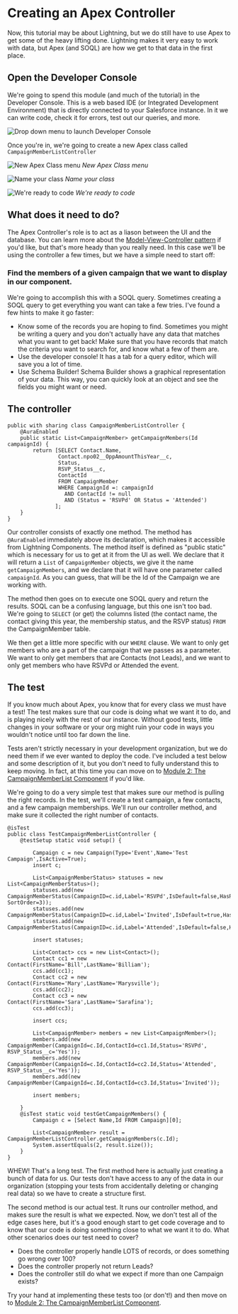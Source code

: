 # Creating an Apex Controller

Now, this tutorial may be about Lightning, but we do still have to use Apex to get some of the heavy lifting done. Lightning makes it very easy to work with data, but Apex (and SOQL) are how we get to that data in the first place.

## Open the Developer Console

We're going to spend this module (and much of the tutorial) in the Developer Console. This is a web based IDE (or Integrated Development Environment) that is directly connected to your Salesforce instance. In it we can write code, check it for errors, test out our queries, and more.

![Drop down menu to launch Developer Console](http://i.imgur.com/xmvAzoH.png)

Once you're in, we're going to create a new Apex class called `CampaignMemberListController`

![New Apex Class menu](http://i.imgur.com/GqX2dAA.png)
*New Apex Class menu*

![Name your class](http://i.imgur.com/UERr8Je.png)
*Name your class*

![We're ready to code](http://i.imgur.com/oBdAE0Q.png)
*We're ready to code*

## What does it need to do?

The Apex Controller's role is to act as a liason between the UI and the database. You can learn more about the [Model-View-Controller pattern](http://blog.codinghorror.com/understanding-model-view-controller/) if you'd like, but that's more heady than you really need. In this case we'll be using the controller a few times, but we have a simple need to start off:

### Find the members of a given campaign that we want to display in our component.

We're going to accomplish this with a SOQL query. Sometimes creating a SOQL query to get everything you want can take a few tries. I've found a few hints to make it go faster:

* Know some of the records you are hoping to find. Sometimes you might be writing a query and you don't actually have any data that matches what you want to get back! Make sure that you have records that match the criteria you want to search for, and know what a few of them are.
* Use the developer console! It has a tab for a query editor, which will save you a lot of time.
* Use Schema Builder! Schema Builder shows a graphical representation of your data. This way, you can quickly look at an object and see the fields you might want or need.

## The controller

    public with sharing class CampaignMemberListController {
        @AuraEnabled
        public static List<CampaignMember> getCampaignMembers(Id campaignId) {
            return [SELECT Contact.Name, 
                    Contact.npo02__OppAmountThisYear__c,
                    Status,
                    RSVP_Status__c,
                    ContactId
                    FROM CampaignMember 
                    WHERE CampaignId =: campaignId 
                      AND ContactId != null 
                      AND (Status = 'RSVPd' OR Status = 'Attended')
                   ];
        }
    }

Our controller consists of exactly one method. The method has `@AuraEnabled` immediately above its declaration, which makes it accessible from Lightning Components. The method itself is defined as "public static" which is necessary for us to get at it from the UI as well. We declare that it will return a `List` of `CampaignMember` objects, we give it the name `getCampaignMembers`, and we declare that it will have one parameter called `campaignId`. As you can guess, that will be the Id of the Campaign we are working with.

The method then goes on to execute one SOQL query and return the results. SOQL can be a confusing language, but this one isn't too bad. We're going to `SELECT` (or get) the columns listed (the contact name, the contact giving this year, the membership status, and the RSVP status) `FROM` the CampaignMember table. 

We then get a little more specific with our `WHERE` clause. We want to only get members who are a part of the campaign that we passes as a parameter. We want to only get members that are Contacts (not Leads), and we want to only get members who have RSVPd or Attended the event.

## The test

If you know much about Apex, you know that for every class we must have a test! The test makes sure that our code is doing what we want it to do, and is playing nicely with the rest of our instance. Without good tests, little changes in your software or your org might ruin your code in ways you wouldn't notice until too far down the line.

Tests aren't strictly necessary in your development organization, but we do need them if we ever wanted to deploy the code. I've included a test below and some description of it, but you don't need to fully understand this to keep moving. In fact, at this time you can move on to [Module 2: The CampaignMemberList Component]() if you'd like.

We're going to do a very simple test that makes sure our method is pulling the right records. In the test, we'll create a test campaign, a few contacts, and a few campaign memberships. We'll run our controller method, and make sure it collected the right number of contacts.

    @isTest
    public class TestCampaignMemberListController {
        @testSetup static void setup() {
            
            Campaign c = new Campaign(Type='Event',Name='Test Campaign',IsActive=True);
            insert c;
            
            List<CampaignMemberStatus> statuses = new List<CampaignMemberStatus>();
            statuses.add(new CampaignMemberStatus(CampaignID=c.id,Label='RSVPd',IsDefault=false,HasResponded=true, SortOrder=3));
    		statuses.add(new CampaignMemberStatus(CampaignID=c.id,Label='Invited',IsDefault=true,HasResponded=false,SortOrder=4));
            statuses.add(new CampaignMemberStatus(CampaignID=c.id,Label='Attended',IsDefault=false,HasResponded=true,SortOrder=5));
            
            insert statuses;
            
            List<Contact> ccs = new List<Contact>();
            Contact cc1 = new Contact(FirstName='Bill',LastName='Billiam');
            ccs.add(cc1);
            Contact cc2 = new Contact(FirstName='Mary',LastName='Marysville');
            ccs.add(cc2);
            Contact cc3 = new Contact(FirstName='Sara',LastName='Sarafina');
            ccs.add(cc3);
            
            insert ccs;
            
            List<CampaignMember> members = new List<CampaignMember>();
            members.add(new CampaignMember(CampaignId=c.Id,ContactId=cc1.Id,Status='RSVPd',    RSVP_Status__c='Yes'));
            members.add(new CampaignMember(CampaignId=c.Id,ContactId=cc2.Id,Status='Attended',    RSVP_Status__c='Yes'));
            members.add(new CampaignMember(CampaignId=c.Id,ContactId=cc3.Id,Status='Invited'));
            
            insert members;
            
        }
        @isTest static void testGetCampaignMembers() {
            Campaign c = [Select Name,Id FROM Campaign][0];
    
            List<CampaignMember> result = CampaignMemberListController.getCampaignMembers(c.Id);
            System.assertEquals(2, result.size());
        }
    }

WHEW! That's a long test. The first method here is actually just creating a bunch of data for us. Our tests don't have access to any of the data in our organization (stopping your tests from accidentally deleting or changing real data) so we have to create a structure first.

The second method is our actual test. It runs our controller method, and makes sure the result is what we expected. Now, we don't test all of the edge cases here, but it's a good enough start to get code coverage and to know that our code is doing something close to what we want it to do. What other scenarios does our test need to cover?

* Does the controller properly handle LOTS of records, or does something go wrong over 100? 
* Does the controller properly not return Leads?
* Does the controller still do what we expect if more than one Campaign exists?

Try your hand at implementing these tests too (or don't!) and then move on to [Module 2: The CampaignMemberList Component]().
